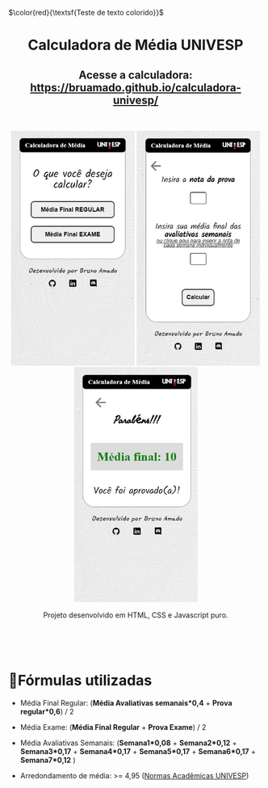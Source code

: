 $\color{red}{\textsf{Teste de texto colorido}}$

<h1 align="center"> Calculadora de Média UNIVESP </h1>
<h2 align="center">Acesse a calculadora: <a href="https://bruamado.github.io/calculadora-univesp/">https://bruamado.github.io/calculadora-univesp/</a></h2>
<br>
<p align="center">
  <img src="./resources/pre-view1.png" width="245px" height="465px" />
  <img src="./resources/pre-view2.png" width="245px" height="465px" />
  <img src="./resources/pre-view3.png" width="245px" height="465px" />
</p>
<p align="center"> Projeto desenvolvido em HTML, CSS e Javascript puro.</p>
<br>
<br>
<br>


# 📖Fórmulas utilizadas

- Média Final Regular: (**Média Avaliativas semanais*0,4** + **Prova regular*0,6**) / 2

- Média Exame: (**Média Final Regular** + **Prova Exame**) / 2

- Média Avaliativas Semanais: (**Semana1*0,08** + **Semana2*0,12** + **Semana3*0,17** + **Semana4*0,17** + **Semana5*0,17** + **Semana6*0,17** + **Semana7*0,12** )

- Arredondamento de média: >= 4,95 (<a href="https://assets.univesp.br/portal-aluno/Normas_Academicas.pdf" target="_blank" rel="noopener noreferrer">Normas Acadêmicas UNIVESP</a>)
